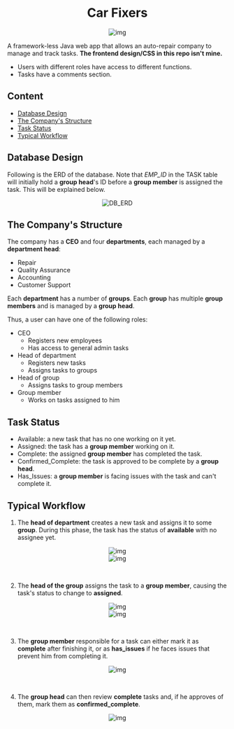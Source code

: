 <div align="center">
<h1>Car Fixers</h1>
    <img alt="img" src="https://i.imgur.com/hJgJIu8.png" />
</div>

A framework-less Java web app that allows an auto-repair company to manage and track tasks. **The frontend design/CSS in this repo isn't mine.**

- Users with different roles have access to different functions.
- Tasks have a comments section.

## Content
- [Database Design](#database-design)
- [The Company's Structure](#the-companys-structure)
- [Task Status](#task-status)
- [Typical Workflow](#typical-workflow)


## Database Design
Following is the ERD of the database. Note that *EMP_ID* in the TASK table will initially hold a **group head**'s ID before a **group member** is assigned the task. This will be explained below.

<div align="center">
    <img alt="DB_ERD" src="https://i.imgur.com/whgmsK3.png" />
</div>

## The Company's Structure
The company has a **CEO** and four **departments**, each managed by a **department head**:
 - Repair
 - Quality Assurance
 - Accounting
 - Customer Support
 
Each **department** has a number of **groups**. Each **group** has multiple **group members** and is managed by a **group head**.

Thus, a user can have one of the following roles:
 
 - CEO
    - Registers new employees
    - Has access to general admin tasks
 - Head of department 
    - Registers new tasks
    - Assigns tasks to groups
 - Head of group
    - Assigns tasks to group members
 - Group member 
    - Works on tasks assigned to him
    
## Task Status    

- Available: a new task that has no one working on it yet.
- Assigned: the task has a **group member** working on it.
- Complete: the assigned **group member** has completed the task.
- Confirmed_Complete: the task is approved to be complete by a **group head**.
- Has_Issues: a **group member** is facing issues with the task and can't complete it.
    
## Typical Workflow

1) The **head of department** creates a new task and assigns it to some **group**. During this phase, the task has the status of **available** with no assignee yet.

<div align="center">
    <img alt="img" src="https://i.imgur.com/4gqXJX4.png" />
    <br />
    <img alt="img" src="https://i.imgur.com/wYRKY2n.png" />
</div>

&nbsp;

2) The **head of the group** assigns the task to a **group member**, causing the task's status to change to **assigned**.  

<div align="center">
    <img alt="img" src="https://i.imgur.com/M9whjQr.png" />
    <br />
    <img alt="img" src="https://i.imgur.com/BvxkW8z.png" />
</div>

&nbsp;

3) The **group member** responsible for a task can either mark it as **complete** after finishing it, or as **has_issues** if he faces issues that prevent him from completing it.

<div align="center">
    <img alt="img" src="https://i.imgur.com/wwHu6f8.png" />
</div>

&nbsp;

4) The **group head** can then review **complete** tasks and, if he approves of them, mark them as **confirmed_complete**.

<div align="center">
    <img alt="img" src="https://i.imgur.com/yjJ2Miy.png" />
</div>